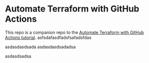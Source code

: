 # Automate Terraform with GitHub Actions

This repo is a companion repo to the [Automate Terraform with GitHub Actions tutorial](https://developer.hashicorp.com/terraform/tutorials/automation/github-actions).
asfsdafasdfadsfsafadsfdas

asdasdasdsada
asdasdasdsadadsa



asdasdsadsa